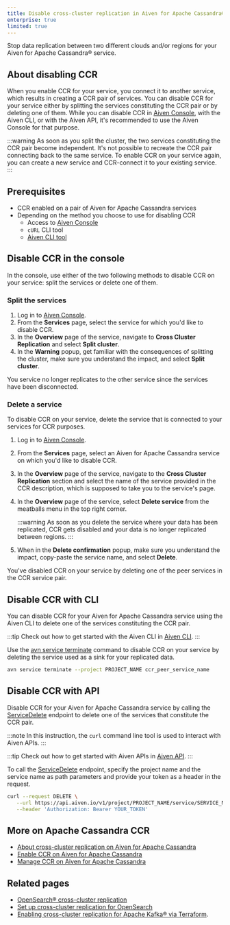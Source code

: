 ```yaml
---
title: Disable cross-cluster replication in Aiven for Apache Cassandra®
enterprise: true
limited: true
---
```


Stop data replication between two different clouds and/or regions for your Aiven for Apache Cassandra® service.

## About disabling CCR

When you enable CCR for your service, you connect it to another service,
which results in creating a CCR pair of services. You can disable CCR
for your service either by splitting the services constituting the CCR
pair or by deleting one of them. While you can disable CCR in
[Aiven Console](https://console.aiven.io/), with the Aiven CLI, or with the Aiven API,
it's recommended to use the Aiven Console for that purpose.

:::warning
As soon as you split the cluster, the two services constituting the CCR
pair become independent. It's not possible to recreate the CCR pair
connecting back to the same service. To enable CCR on your service
again, you can create a new service and CCR-connect it to your existing
service.
:::

## Prerequisites

-   CCR enabled on a pair of Aiven for Apache Cassandra services
-   Depending on the method you choose to use for disabling CCR
    -   Access to [Aiven Console](https://console.aiven.io/)
    -   `cURL` CLI tool
    -   [Aiven CLI tool](https://github.com/aiven/aiven-client)

## Disable CCR in the console

In the console, use either of the two following methods to disable CCR
on your service: split the services or delete one of them.

### Split the services

1.  Log in to [Aiven Console](https://console.aiven.io/).
1.  From the **Services** page, select the service for which you'd like
    to disable CCR.
1.  In the **Overview** page of the service, navigate to **Cross Cluster
    Replication** and select **Split cluster**.
1.  In the **Warning** popup, get familiar with the consequences of
    splitting the cluster, make sure you understand the impact, and
    select **Split cluster**.

You service no longer replicates to the other service since the services
have been disconnected.

### Delete a service

To disable CCR on your service, delete the service that is connected to
your services for CCR purposes.

1.  Log in to [Aiven Console](https://console.aiven.io/).

1.  From the **Services** page, select an Aiven for Apache Cassandra
    service on which you'd like to disable CCR.

1.  In the **Overview** page of the service, navigate to the **Cross
    Cluster Replication** section and select the name of the service
    provided in the CCR description, which is supposed to take you to
    the service's page.

1.  In the **Overview** page of the service, select **Delete service**
    from the meatballs menu in the top right corner.

    :::warning
    As soon as you delete the service where your data has been
    replicated, CCR gets disabled and your data is no longer replicated
    between regions.
    :::

1.  When in the **Delete confirmation** popup, make sure you understand
    the impact, copy-paste the service name, and select **Delete**.

You've disabled CCR on your service by deleting one of the peer
services in the CCR service pair.

## Disable CCR with CLI

You can disable CCR for your Aiven for Apache Cassandra service using
the Aiven CLI to delete one of the services constituting the CCR pair.

:::tip
Check out how to get started with the Aiven CLI in
[Aiven CLI](/docs/tools/cli).
:::

Use the
[avn service terminate](/docs/tools/cli/service-cli#avn-cli-service-terminate) command to
disable CCR on your service by deleting the service used as a sink for your replicated
data.

```bash
avn service terminate --project PROJECT_NAME ccr_peer_service_name
```

## Disable CCR with API

Disable CCR for your Aiven for Apache Cassandra service by
calling the
[ServiceDelete](https://api.aiven.io/doc/#tag/Service/operation/ServiceDelete)
endpoint to delete one of the services that constitute the CCR pair.

:::note
In this instruction, the `curl` command line tool is used to interact
with Aiven APIs.
:::

:::tip
Check out how to get started with Aiven APIs in
[Aiven API](/docs/tools/api).
:::

To call the
[ServiceDelete](https://api.aiven.io/doc/#tag/Service/operation/ServiceDelete)
endpoint, specify the project name and the service name as path
parameters and provide your token as a header in the request.

```bash
curl --request DELETE \
   --url https://api.aiven.io/v1/project/PROJECT_NAME/service/SERVICE_NAME \
   --header 'Authorization: Bearer YOUR_TOKEN'
```

## More on Apache Cassandra CCR

-   [About cross-cluster replication on Aiven for Apache Cassandra](/docs/products/cassandra/concepts/cross-cluster-replication)
-   [Enable CCR on Aiven for Apache Cassandra](/docs/products/cassandra/howto/enable-cross-cluster-replication)
-   [Manage CCR on Aiven for Apache Cassandra](/docs/products/cassandra/howto/manage-cross-cluster-replication)

## Related pages

-   [OpenSearch® cross-cluster replication](/docs/products/opensearch/concepts/cross-cluster-replication-opensearch)
-   [Set up cross-cluster replication for OpenSearch](/docs/products/opensearch/howto/setup-cross-cluster-replication-opensearch)
-   [Enabling cross-cluster replication for Apache Kafka® via
    Terraform](https://aiven.io/developer/kafka-mirrormaker-crosscluster).
